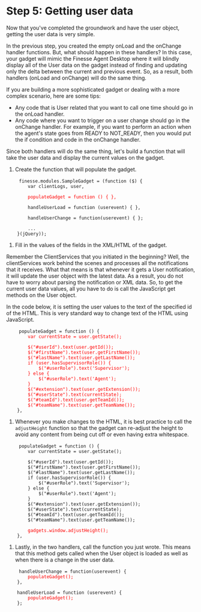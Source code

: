 # Step 5: Getting user data

Now that you've completed the groundwork and have the user object, getting the user data is very simple.

In the previous step, you created the empty onLoad and the onChange handler functions. But, what should happen in these handlers? In this case, your gadget will mimic the Finesse Agent Desktop where it will blindly display all of the User data on the gadget instead of finding and updating only the delta between the current and previous event. So, as a result, both handlers (onLoad and onChange) will do the same thing.

If you are building a more sophisticated gadget or dealing with a more complex scenario, here are some tips:

* Any code that is User related that you want to call one time should go in the onLoad handler.
* Any code where you want to trigger on a user change should go in the onChange handler. For example, if you want to perform an action when the agent's state goes from READY to NOT_READY, then you would put the if condition and code in the onChange handler.

Since both handlers will do the same thing, let's build a function that will take the user data and display the current values on the gadget.

1. Create the function that will populate the gadget.

 <pre>
    <code class="lang-none">finesse.modules.SampleGadget = (function ($) {
	    var clientLogs, user,

	    <span style="color:red">populateGadget = function () { },</span>

	    handleUserLoad = function (userevent) { },

	    handleUserChange = function(userevent) { };

	    ...
    }(jQuery));</code>
</pre>
1. Fill in the values of the fields in the XML/HTML of the gadget.

 Remember the ClientServices that you initiated in the beginning? Well, the clientServices work behind the scenes and processes all the notifications that it receives. What that means is that whenever it gets a User notification, it will update the user object with the latest data. As a result, you do not have to worry about parsing the notification or XML data. So, to get the current user data values, all you have to do is call the JavaScript get methods on the User object.

 In the code below, it is setting the user values to the text of the specified id of the HTML. This is very standard way to change text of the HTML using JavaScript.

 <pre>
    <code class="lang-none">populateGadget = function () {
        <span style="color:red">var currentState = user.getState();

        $("#userId").text(user.getId());
        $("#firstName").text(user.getFirstName());
        $("#lastName").text(user.getLastName());
        if (user.hasSupervisorRole()) {
            $("#userRole").text('Supervisor');
        } else {
            $("#userRole").text('Agent');
        }
        $("#extension").text(user.getExtension());
        $("#userState").text(currentState);
        $("#teamId").text(user.getTeamId());
        $("#teamName").text(user.getTeamName());</span>
    },</code>
</pre>

1. Whenever you make changes to the HTML, it is best practice to call the `adjustHeight` function so that the gadget can re-adjust the height to avoid any content from being cut off or even having extra whitespace.

 <pre>
    <code class="lang-none">populateGadget = function () {
        var currentState = user.getState();

        $("#userId").text(user.getId());
        $("#firstName").text(user.getFirstName());
        $("#lastName").text(user.getLastName());
        if (user.hasSupervisorRole()) {
            $("#userRole").text('Supervisor');
        } else {
            $("#userRole").text('Agent');
        }
        $("#extension").text(user.getExtension());
        $("#userState").text(currentState);
        $("#teamId").text(user.getTeamId());
        $("#teamName").text(user.getTeamName());

        <span style="color:red">gadgets.window.adjustHeight();</span>
    },</code>
</pre>

1. Lastly, in the two handlers, call the function you just wrote. This means that this method gets called when the User object is loaded as well as when there is a change in the user data.

 <pre>
    <code class="lang-none">handleUserChange = function(userevent) {
    	<span style="color:red">populateGadget();</span>
    },

    handleUserLoad = function (userevent) {
    	<span style="color:red">populateGadget();</span>
    };</code>
</pre>
